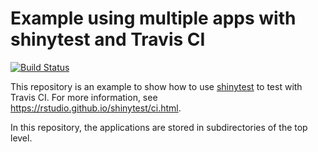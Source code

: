 Example using multiple apps with shinytest and Travis CI
========================================================

[![Build Status](https://travis-ci.org/rstudio/shinytest-ci-example-multi.svg?branch=master)](https://travis-ci.org/rstudio/shinytest-ci-example-multi)

This repository is an example to show how to use [shinytest](https://github.com/rstudio/shinytest) to test with Travis CI. For more information, see https://rstudio.github.io/shinytest/ci.html.

In this repository, the applications are stored in subdirectories of the top level.
